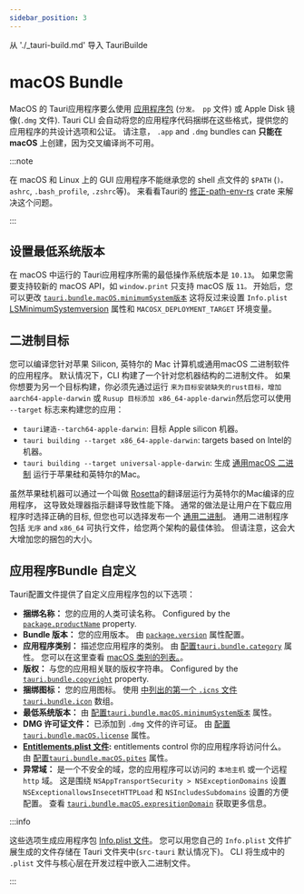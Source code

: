 ```yaml
---
sidebar_position: 3
---
```


从 './\_tauri-build.md' 导入 TauriBuilde

# macOS Bundle

MacOS 的 Tauri应用程序要么使用 [应用程序包][] (`分发。 pp` 文件) 或 Apple Disk 镜像(`.dmg` 文件). Tauri CLI 会自动将您的应用程序代码捆绑在这些格式，提供您的应用程序的共设计选项和公证。 请注意， `.app` and `.dmg` bundles can **只能在 macOS** 上创建，因为交叉编译尚不可用。

:::note

在 macOS 和 Linux 上的 GUI 应用程序不能继承您的 shell 点文件的 `$PATH` (`)。 ashrc`, `.bash_profile`, `.zshrc`等)。 来看看Tauri的 [修正-path-env-rs][] crate 来解决这个问题。

:::

<TauriBuild />

## 设置最低系统版本

在 macOS 中运行的 Tauri应用程序所需的最低操作系统版本是 `10.13`。 如果您需要支持较新的 macOS API，如 `window.print` 只支持 macOS 版 `11。` 开始后，您可以更改 [`tauri.bundle.macOS.minimumSystem版本`][] 这将反过来设置 `Info.plist` [LSMinimumSystemversion][] 属性和 `MACOSX_DEPLOYMENT_TARGET` 环境变量。

## 二进制目标

您可以编译您针对苹果 Silicon, 英特尔的 Mac 计算机或通用macOS 二进制软件的应用程序。 默认情况下，CLI 构建了一个针对您机器结构的二进制文件。 如果你想要为另一个目标构建，你必须先通过运行 `来为目标安装缺失的rust目标，增加aarch64-apple-darwin` 或 `Rusup 目标添加 x86_64-apple-darwin`然后您可以使用 `--target` 标志来构建您的应用：

- `tauri建造--tarch64-apple-darwin`: 目标 Apple silicon 机器。
- `tauri building --target x86_64-apple-darwin`: targets based on Intel的机器。
- `tauri building --target universal-apple-darwin`: 生成 [通用macOS 二进制][] 运行于苹果硅和英特尔的Mac。

虽然苹果硅机器可以通过一个叫做 [Rosetta][]的翻译层运行为英特尔的Mac编译的应用程序， 这导致处理器指示翻译导致性能下降。 通常的做法是让用户在下载应用程序时选择正确的目标, 但您也可以选择发布一个 [通用二进制][universal macos binary]。 通用二进制程序包括 `无序` and `x86_64` 可执行文件，给您两个架构的最佳体验。 但请注意，这会大大增加您的捆包的大小。

## 应用程序Bundle 自定义

Tauri配置文件提供了自定义应用程序包的以下选项：

- **捆绑名称：** 您的应用的人类可读名称。 Configured by the [`package.productName`][] property.
- **Bundle 版本：** 您的应用版本。 由 [`package.version`][] 属性配置。
- **应用程序类别：** 描述您应用程序的类别。 由 [配置`tauri.bundle.category`][] 属性。 您可以在这里查看 [macOS 类别的列表。][macos app categories]。
- **版权：** 与您的应用相关联的版权字符串。 Configured by the [`tauri.bundle.copyright`][] property.
- **捆绑图标：** 您的应用图标。 使用 [中列出的第一个 `.icns` 文件`tauri.bundle.icon`][] 数组。
- **最低系统版本：** 由 [配置`tauri.bundle.macOS.minimumSystem版本`][] 属性。
- **DMG 许可证文件：** 已添加到 `.dmg` 文件的许可证。 由 [配置`tauri.bundle.macOS.license`][] 属性。
- **[Entitlements.plist 文件][]:** entitlements control 你的应用程序将访问什么。 由 [配置`tauri.bundle.macOS.pites`][] 属性。
- **异常域：** 是一个不安全的域，您的应用程序可以访问的 `本地主机` 或一个远程 `http` 域。 这是围绕 `NSAppTransportSecurity > NSExceptionDomains` 设置 `NSExceptionallowsInsecetHTTPLoad` 和 `NSIncludesSubdomains` 设置的方便配置。 查看 [`tauri.bundle.macOS.expresitionDomain`][] 获取更多信息。

:::info

这些选项生成应用程序包 [Info.plist 文件][]。 您可以用您自己的 `Info.plist` 文件扩展生成的文件存储在 Tauri 文件夹中(`src-tauri` 默认情况下)。 CLI 将生成中的 `.plist` 文件与核心层在开发过程中嵌入二进制文件。

:::

[应用程序包]: https://developer.apple.com/library/archive/documentation/CoreFoundation/Conceptual/CFBundles/BundleTypes/BundleTypes.html
[`tauri.bundle.macOS.minimumSystem版本`]: ../../api/config.md#macconfig.minimumsystemversion
[配置`tauri.bundle.macOS.minimumSystem版本`]: ../../api/config.md#macconfig.minimumsystemversion
[LSMinimumSystemversion]: https://developer.apple.com/documentation/bundleresources/information_property_list/lsminimumsystemversion
[通用macOS 二进制]: https://developer.apple.com/documentation/apple-silicon/building-a-universal-macos-binary
[universal macos binary]: https://developer.apple.com/documentation/apple-silicon/building-a-universal-macos-binary
[Rosetta]: https://support.apple.com/en-gb/HT211861
[macos app categories]: https://developer.apple.com/app-store/categories/
[`package.productName`]: ../../api/config.md#packageconfig.productname
[`package.version`]: ../../api/config.md#packageconfig.version
[配置`tauri.bundle.category`]: ../../api/config.md#bundleconfig.category
[`tauri.bundle.copyright`]: ../../api/config.md#bundleconfig.copyright
[中列出的第一个 `.icns` 文件`tauri.bundle.icon`]: ../../api/config.md#bundleconfig.icon
[配置`tauri.bundle.macOS.license`]: ../../api/config.md#bundleconfig.icon
[Entitlements.plist 文件]: https://developer.apple.com/documentation/bundleresources/entitlements
[配置`tauri.bundle.macOS.pites`]: ../../api/config.md#macconfig.entitlements
[`tauri.bundle.macOS.expresitionDomain`]: ../../api/config.md#macconfig.exceptiondomain
[Info.plist 文件]: https://developer.apple.com/library/archive/documentation/General/Reference/InfoPlistKeyReference/Introduction/Introduction.html
[修正-path-env-rs]: https://github.com/tauri-apps/fix-path-env-rs
